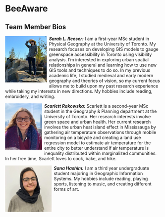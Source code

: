 # BeeAware

## Team Member Bios

<img src="../images/sarah.jpg" style="max-height:150px; margin:0 .5em .25em 0; float: left;" /> 

***Sarah L. Reeser:*** I am a first-year MSc student in Physical Geography at the University of Toronto. My research focuses on developing GIS models to gauge greenspace accessibility in Toronto using visibility analysis. I’m interested in exploring urban spatial relationships in general and learning how to use new GIS tools and techniques to do so. In my previous academic life, I studied medieval and early modern geography and theories of vision, so my current focus allows me to build upon my past research experience while taking my interests in new directions. My hobbies include reading, embroidery, and writing.<br style="clear:both;" />

<img src="../images/scarlett.jpg" style="max-height:150px; margin:0 .5em .25em 0; float: left;" /> 

***Scarlett Rakowska:*** Scarlett is a second-year MSc student in the Geography & Planning department at the University of Toronto. Her research interests involve green space and urban health. Her current research involves the urban heat island effect in Mississauga by gathering air temperature observations through mobile monitoring on a bicycle and creating a land use regression model to estimate air temperature for the entire city to better understand if air temperature is inequality distributed within marginalized communities. In her free time, Scarlett loves to cook, bake, and hike.<br style="clear:both;" />

<img src="../images/sana.jpg" style="max-height:150px; margin:0 .5em .25em 0; float: left;" /> 

***Sana Hashim:*** I am a third year undergraduate student majoring in Geographic Information Systems. My hobbies include reading, playing sports, listening to music, and creating different forms of art.<br style="clear:both;" />
